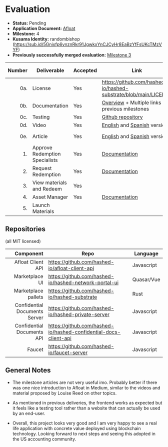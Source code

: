 # Evaluation



- **Status:** Pending
- **Application Document:** [Afloat](https://github.com/w3f/Grants-Program/blob/master/applications/Afloat.md)
- **Milestone:** 4
- **Kusama Identity:** randombishop (https://sub.id/5Gnixfp6vnznRkr91JgwkxYnCJCyHr8EaBzYfFsUKcTMzVYF)
- **Previously successfully merged evaluation:** [Milestone 3](https://github.com/w3f/Grant-Milestone-Delivery/blob/master/evaluations/afloat_3_randombishop.md)

| Number | Deliverable                    | Accepted | Link                                                                                                                                                                                                         | Evaluation Notes |
|-------:|--------------------------------|----------|--------------------------------------------------------------------------------------------------------------------------------------------------------------------------------------------------------------|------------------|
|    0a. | License                        | Yes      | https://github.com/hashed-io/hashed-substrate/blob/main/LICENSE                                                                                                                                              | MIT              |
|    0b. | Documentation                  | Yes      | [Overview](https://docs.hashed.network/general_architecture) + Multiple links in previous milestones                                                                                                         | OK               |
|    0c. | Testing                        | Yes      | [Github repository](https://github.com/hashed-io/hashed-substrate/blob/main/pallets/gated-marketplace/src/tests.rs)                                                                                          | OK               |
|    0d. | Video                          | Yes      | [English](https://drive.google.com/file/d/1GGBJORWcM9S3wkxrPJSjD77PZl_qXuMm/view) and [Spanish](https://drive.google.com/file/d/1sFH-fcm8Mfa-2-boJ35egd8AWByZmo-9/view) versions                             | OK               |
|    0e. | Article                        | Yes      | [English](https://docs.google.com/document/d/1ybvHORc4SpFpTbVw97emFKPJeSdYPSXjsHKYnZ33s6U/view) and [Spanish](https://docs.google.com/document/d/1OJFNv0E7u93ljTYEuss_X5Xtp3mB-rxJ7TQ1pKzzoLU/view) versions | See comment      |
|     1. | Approve Redemption Specialists | Yes      | [Documentation](https://github.com/hashed-io/hashed-substrate/blob/develop/docs/pallets-review/gated-marketplace.md#approve-redemption-specialists)                                                          | OK               |  
|     2. | Request Redemption             | Yes      | [Documentation](https://github.com/hashed-io/hashed-substrate/blob/develop/docs/pallets-review/gated-marketplace.md#request-redemption)                                                                      | OK               |  
|     3. | View materials and Redeem      | Yes      |                                                                                                                                                                                                              | OK               |   
|     4. | Asset Manager                  | Yes      | [Documentation](https://github.com/hashed-io/hashed-substrate/blob/develop/docs/pallets-review/gated-marketplace.md#asset-manager)                                                                           | OK               |  
|     5. | Launch Materials               |          |                                                                                                                                                                                                              | OK               |


## Repositories
(all MIT licensed)

|                     Component | Repo                                                             | Language   |
|------------------------------:|------------------------------------------------------------------|------------|
|             Afloat Client API | https://github.com/hashed-io/afloat-client-api                   | Javascript |
|                Marketplace UI | https://github.com/hashed-io/hashed-network-portal-ui            | Quasar/Vue |
|           Marketplace pallets | https://github.com/hashed-io/hashed-substrate                    | Rust       |
| Confidential Documents Server | https://github.com/hashed-io/hashed-private-server               | Javascript |
|    Confidential Documents API | https://github.com/hashed-io/hashed-confidential-docs-client-api | Javascript |
|                        Faucet | https://github.com/hashed-io/faucet-server                       | Javascript |



 

## General Notes

* The milestone articles are not very useful imo. Probably better if there was one nice introduction to Afloat in Medium, similar to the videos and material proposed by Louise Reed on other topics.

* As mentioned in previous deliveries, the frontend works as expected but it feels like a testing tool rather than a website that can actually be used by an end-user.

* Overall, this project looks very good and I am very happy to see a real life application with concrete value deployed using blockchain technology. Looking forward to next steps and seeing this adopted in the US accounting community.
